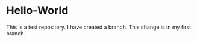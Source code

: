 # Hello-World
This is a test repository.
I have created a branch. This change is in my first branch.
